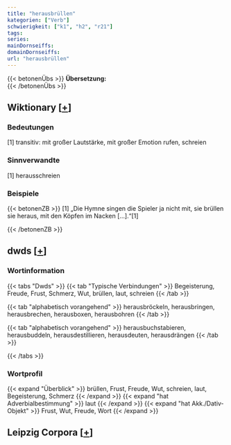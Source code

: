 ```yaml
---
title: "herausbrüllen"
kategorien: ["Verb"]
schwierigkeit: ["k1", "h2", "r21"]
tags:
series:
mainDornseiffs:
domainDornseiffs:
url: "herausbrüllen"
---
```


{{< betonenÜbs >}}
**Übersetzung:**  
{{< /betonenÜbs >}}

## Wiktionary [[+](https://de.wiktionary.org/wiki/herausbrüllen)]

### Bedeutungen
[1] transitiv: mit großer Lautstärke, mit großer Emotion rufen, schreien  

### Sinnverwandte
[1] herausschreien  

### Beispiele
{{< betonenZB >}}
[1] „Die Hymne singen die Spieler ja nicht mit, sie brüllen sie heraus, mit den Köpfen im Nacken […].“[1]  

{{< /betonenZB >}}


## dwds [[+](https://www.dwds.de/wb/herausbrüllen)]

### Wortinformation
{{< tabs "Dwds" >}}
{{< tab "Typische Verbindungen" >}}
Begeisterung, Freude, Frust, Schmerz, Wut, brüllen, laut, schreien
{{< /tab >}}

{{< tab "alphabetisch vorangehend" >}}
herausbröckeln, herausbringen, herausbrechen, herausboxen, herausbohren
{{< /tab >}}

{{< tab "alphabetisch vorangehend" >}}
herausbuchstabieren, herausbuddeln, herausdestillieren, herausdeuten, herausdrängen
{{< /tab >}}

{{< /tabs >}}

### Wortprofil
{{< expand "Überblick" >}} brüllen, Frust, Freude, Wut, schreien, laut, Begeisterung, Schmerz {{< /expand >}}
{{< expand "hat Adverbialbestimmung" >}} laut {{< /expand >}}
{{< expand "hat Akk./Dativ-Objekt" >}} Frust, Wut, Freude, Wort {{< /expand >}}

## Leipzig Corpora [[+](https://corpora.uni-leipzig.de/en/res?word=herausbrüllen&corpusId=deu_newscrawl-public_2018)]


